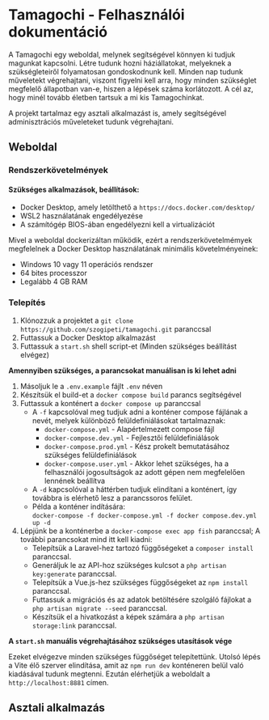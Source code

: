 # Tamagochi - Felhasználói dokumentáció

A Tamagochi egy weboldal, melynek segítségével könnyen ki tudjuk magunkat kapcsolni. Létre tudunk hozni háziállatokat, melyeknek a szükségleteiről folyamatosan gondoskodnunk kell. Minden nap tudunk műveletekt végrehajtani, viszont figyelni kell arra, hogy minden szükséglet megfelelő állapotban van-e, hiszen a lépések száma korlátozott. A cél az, hogy minél tovább életben tartsuk a mi kis Tamagochinkat.

A projekt tartalmaz egy asztali alkalmazást is, amely segítségével adminisztrációs műveleteket tudunk végrehajtani.

## Weboldal

### Rendszerkövetelmények

#### Szükséges alkalmazások, beállítások:

- Docker Desktop, amely letölthető a `https://docs.docker.com/desktop/`
- WSL2 használatának engedélyezése
- A számítógép BIOS-ában engedélyezni kell a virtualizációt

Mivel a weboldal dockerizáltan működik, ezért a rendszerkövetelmémyek megfelelnek a Docker Desktop használatának minimális követelményeinek:
- Windows 10 vagy 11 operációs rendszer
- 64 bites processzor
- Legalább 4 GB RAM

### Telepítés

1. Klónozzuk a projektet a `git clone https://github.com/szogipeti/tamagochi.git` paranccsal
2. Futtassuk a Docker Desktop alkalmazást
3. Futtassuk a `start.sh` shell script-et (Minden szükséges beállítást elvégez)

**Amennyiben szükséges, a parancsokat manuálisan is ki lehet adni**

1. Másoljuk le a `.env.example` fájlt `.env` néven
2. Készítsük el build-et a `docker compose build` parancs segítségével
3. Futtassuk a konténert a `docker compose up` paranccsal
   - A `-f` kapcsolóval meg tudjuk adni a konténer compose fájlának a nevét, melyek különböző felüldefiniálásokat tartalmaznak:
     - `docker-compose.yml` - Alapértelmezett compose fájl
     - `docker-compose.dev.yml` - Fejlesztői felüldefiniálások
     - `docker-compose.prod.yml` - Kész prokelt bemutatásához szükséges felüldefiniálások
     - `docker-compose.user.yml` - Akkor lehet szükséges, ha a felhasználói jogosultságok az adott gépen nem megfelelően lennének beállítva
   - A `-d` kapcsolóval a háttérben tudjuk elindítani a konténert, így továbbra is elérhető lesz a parancssoros felület.
   - Példa a konténer indítására:<br> 
   `docker-compose -f docker-compose.yml -f docker compose.dev.yml up -d`
4. Lépjünk be a konténerbe a `docker-compose exec app fish` paranccsal; A további parancsokat mind itt kell kiadni:
   - Telepítsük a Laravel-hez tartozó függőségeket a `composer install` paranccsal.
   - Generáljuk le az API-hoz szükséges kulcsot a `php artisan key:generate` paranccsal.
   - Telepítsük a Vue.js-hez szükséges függőségeket az `npm install` paranccsal.
   - Futtassuk a migrációs és az adatok betöltésére szolgáló fájlokat a `php artisan migrate --seed` paranccsal.
   - Készítsük el a hivatkozást a képek számára a `php artisan storage:link` paranccsal.

**A `start.sh` manuális végrehajtásához szükséges utasítások vége**

Ezeket elvégezve minden szükséges függőséget telepítettünk. Utolsó lépés a Vite élő szerver elindítása, amit az `npm run dev` konténeren belül való kiadásával tudunk megtenni. Ezután elérhetjük a weboldalt a `http://localhost:8881` címen.

## Asztali alkalmazás